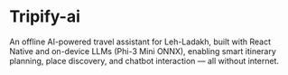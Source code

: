 # Tripify-ai
An offline AI-powered travel assistant for Leh-Ladakh, built with React Native and on-device LLMs (Phi-3 Mini ONNX), enabling smart itinerary planning, place discovery, and chatbot interaction — all without internet.
